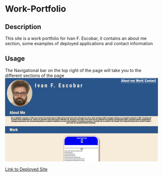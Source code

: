 # Work-Portfolio

## Description

This site is a work portfolio for Ivan F. Escobar, it contains an about me section, some examples of deployed applications and contact information

## Usage

The Navigational bar on the top right of the page will take you to the different sections of the page
![Website screenshot](./assets/images/siteScreenshot.png)

[Link to Deployed Site](https://ivanfelipeescobar.github.io/Work-Portfolio/)


